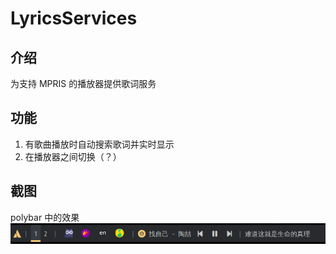 # LyricsServices

## 介绍

为支持 MPRIS 的播放器提供歌词服务

## 功能

1. 有歌曲播放时自动搜索歌词并实时显示
2. 在播放器之间切换（？）

## 截图

polybar 中的效果
![](./polybar.png)
